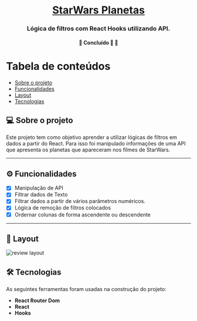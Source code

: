 <h1 align="center">
     <a href="#" alt="site de despesa"> StarWars Planetas</a>
</h1>

<h3 align="center">
    Lógica de filtros com React Hooks utilizando API.
</h3>

<h4 align="center">
	🚧   Concluído 🚀 🚧
</h4>

Tabela de conteúdos
=================
<!--ts-->
   * [Sobre o projeto](#-sobre-o-projeto)
   * [Funcionalidades](#-funcionalidades)
   * [Layout](#-layout)
   * [Tecnologias](#-tecnologias)


<!--te-->


## 💻 Sobre o projeto

Este projeto tem como objetivo aprender a utilizar lógicas de filtros em dados a partir do React. Para isso foi manipulado informações de uma API que apresenta os planetas que apareceram nos filmes de StarWars. 


---

## ⚙️ Funcionalidades

- [x] Manipulação de API
- [x] Filtrar dados de Texto
- [x] Filtrar dados a partir de vários parâmetros numéricos. 
- [x] Lógica de remoção de filtros colocados
- [x] Ordernar colunas de forma ascendente ou descendente

---

## 🎨 Layout

  <img alt="review layout" src="./reviewApplication.png">

## 🛠 Tecnologias

As seguintes ferramentas foram usadas na construção do projeto:

-   **React Router Dom**
-   **React**
-   **Hooks**

